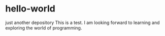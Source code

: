 # hello-world
just another depository
This is a test. 
I am looking forward to learning and exploring the world of programming.
